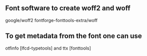 ## Font software to create woff2 and woff

google/woff2
fontforge-fonttools-extra/woff

## To get metadata from the font one can use
otfinfo [lfcd-typetools] 
and ttx [fonttools]
